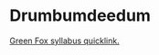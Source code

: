 # Drumbumdeedum
[Green Fox syllabus quicklink.](https://github.com/greenfox-academy/eagles-syllabus)

